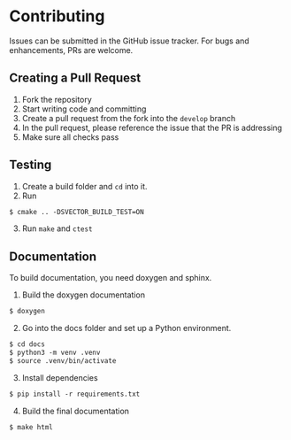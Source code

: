 # Contributing

Issues can be submitted in the GitHub issue tracker. For bugs and enhancements, PRs are welcome.

## Creating a Pull Request

1. Fork the repository
2. Start writing code and committing
3. Create a pull request from the fork into the `develop` branch
4. In the pull request, please reference the issue that the PR is addressing
5. Make sure all checks pass

## Testing

1. Create a build folder and `cd` into it.
2. Run

```txt
$ cmake .. -DSVECTOR_BUILD_TEST=ON
```

3. Run `make` and `ctest`

## Documentation

To build documentation, you need doxygen and sphinx.

1. Build the doxygen documentation

```txt
$ doxygen
```

2. Go into the docs folder and set up a Python environment.

```txt
$ cd docs
$ python3 -m venv .venv
$ source .venv/bin/activate
```

3. Install dependencies

```txt
$ pip install -r requirements.txt
```

4. Build the final documentation

```txt
$ make html
```

